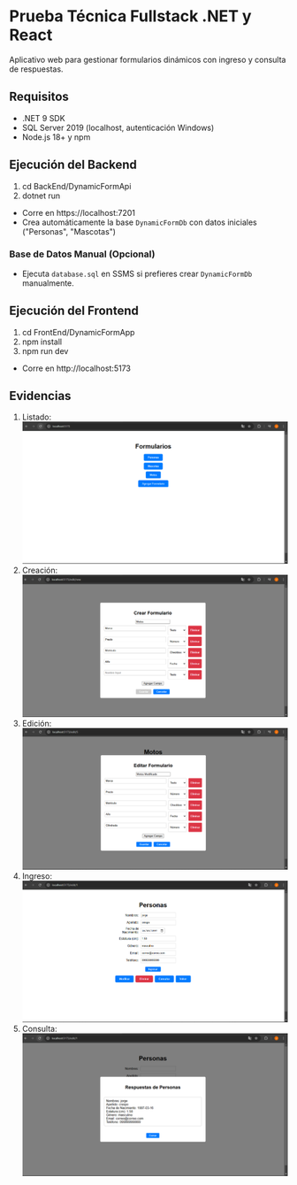 # Prueba Técnica Fullstack .NET y React

Aplicativo web para gestionar formularios dinámicos con ingreso y consulta de respuestas.

## Requisitos

- .NET 9 SDK
- SQL Server 2019 (localhost, autenticación Windows)
- Node.js 18+ y npm

## Ejecución del Backend

1. cd BackEnd/DynamicFormApi
2. dotnet run

- Corre en https://localhost:7201
- Crea automáticamente la base `DynamicFormDb` con datos iniciales ("Personas", "Mascotas")

### Base de Datos Manual (Opcional)

- Ejecuta `database.sql` en SSMS si prefieres crear `DynamicFormDb` manualmente.

## Ejecución del Frontend

1. cd FrontEnd/DynamicFormApp
2. npm install
3. npm run dev

- Corre en http://localhost:5173

## Evidencias

1. Listado: ![Listado](screenshots/listado.png)
2. Creación: ![Creación](screenshots/creacion.png)
3. Edición: ![Edición](screenshots/edicion.png)
4. Ingreso: ![Ingreso](screenshots/ingreso.png)
5. Consulta: ![Consulta](screenshots/consulta.png)
